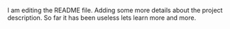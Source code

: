 I am editing the README file. Adding some more details about the project description.
So far it has been useless lets learn more and more.
